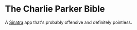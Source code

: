 # The Charlie Parker Bible #

A [Sinatra](http://www.sinatrarb.com/) app that's probably offensive and definitely pointless.